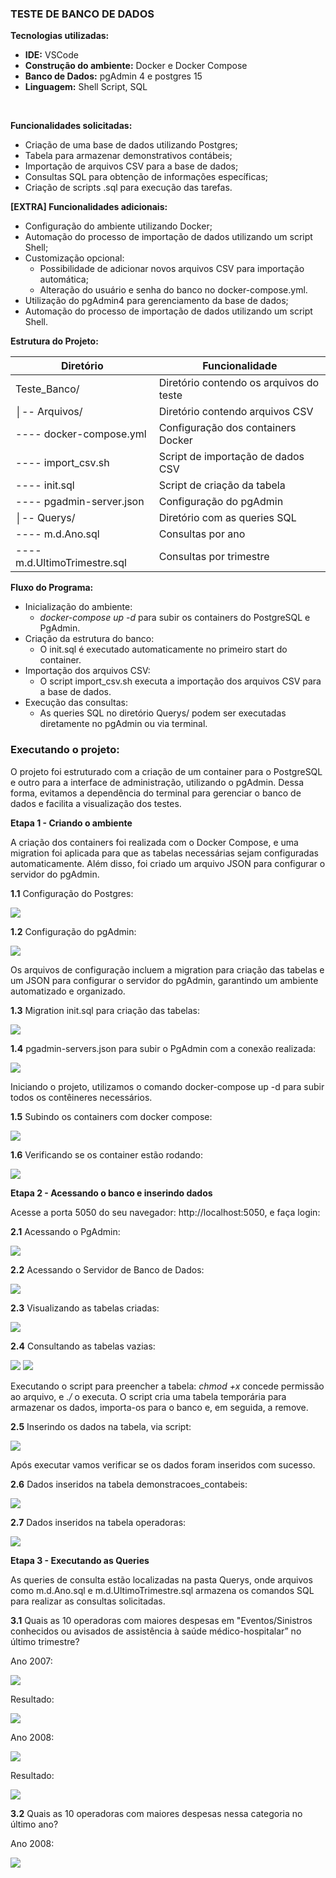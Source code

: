 ### TESTE DE BANCO DE DADOS

**Tecnologias utilizadas:** 
- **IDE:** VSCode
- **Construção do ambiente:** Docker e Docker Compose
- **Banco de Dados:** pgAdmin 4 e postgres 15 
- **Linguagem:** Shell Script, SQL
<br>

**Funcionalidades solicitadas:**
- Criação de uma base de dados utilizando Postgres;
- Tabela para armazenar demonstrativos contábeis;
- Importação de arquivos CSV para a base de dados;
- Consultas SQL para obtenção de informações específicas;
- Criação de scripts .sql para execução das tarefas.

**[EXTRA] Funcionalidades adicionais:**
- Configuração do ambiente utilizando Docker;
- Automação do processo de importação de dados utilizando um script Shell;
- Customização opcional:
    - Possibilidade de adicionar novos arquivos CSV para importação automática;
    - Alteração do usuário e senha do banco no docker-compose.yml.
- Utilização do pgAdmin4 para gerenciamento da base de dados;
- Automação do processo de importação de dados utilizando um script Shell.

**Estrutura do Projeto:**

| **Diretório** | **Funcionalidade** |
| --- | --- |
| Teste_Banco/ | Diretório contendo os arquivos do teste |
│-- Arquivos/   |                    Diretório contendo arquivos CSV |
|---- docker-compose.yml   |         Configuração dos containers Docker |
|---- import_csv.sh    |             Script de importação de dados CSV |
|---- init.sql       |               Script de criação da tabela |
|---- pgadmin-server.json  |         Configuração do pgAdmin |
│-- Querys/             |            Diretório com as queries SQL |
|   ---- m.d.Ano.sql        |        Consultas por ano |
|   ---- m.d.UltimoTrimestre.sql   | Consultas por trimestre |

**Fluxo do Programa:**
- Inicialização do ambiente:
    - *docker-compose up -d* para subir os containers do PostgreSQL e PgAdmin.
- Criação da estrutura do banco:
    - O init.sql é executado automaticamente no primeiro start do container.
- Importação dos arquivos CSV:
    - O script import_csv.sh executa a importação dos arquivos CSV para a base de dados.
- Execução das consultas:
    - As queries SQL no diretório Querys/ podem ser executadas diretamente no pgAdmin ou via terminal.

### Executando o projeto:

O projeto foi estruturado com a criação de um container para o PostgreSQL e outro para a interface de administração, utilizando o pgAdmin. Dessa forma, evitamos a dependência do terminal para gerenciar o banco de dados e facilita a visualização dos testes.

**Etapa 1 - Criando o ambiente**

A criação dos containers foi realizada com o Docker Compose, e uma migration foi aplicada para que as tabelas necessárias sejam configuradas automaticamente. Além disso, foi criado um arquivo JSON para configurar o servidor do pgAdmin.

**1.1** Configuração do Postgres:

<img src="img/teste_banco_1.1.png">

**1.2** Configuração do pgAdmin:

<img src="img/teste_banco_1.2.png">

Os arquivos de configuração incluem a migration para criação das tabelas e um JSON para configurar o servidor do pgAdmin, garantindo um ambiente automatizado e organizado.

**1.3** Migration init.sql para criação das tabelas:

<img src="img/teste_banco_1.3.png">

**1.4** pgadmin-servers.json para subir o PgAdmin com a conexão realizada:

<img src="img/teste_banco_1.4.png">

Iniciando o projeto, utilizamos o comando docker-compose up -d para subir todos os contêineres necessários.

**1.5** Subindo os containers com docker compose:

<img src="img/teste_banco_1.5.png">

**1.6** Verificando se os container estão rodando:

<img src="img/teste_banco_1.6.png">

**Etapa 2 - Acessando o banco e inserindo dados**

Acesse a porta 5050 do seu navegador: http://localhost:5050, e faça login:

**2.1** Acessando o PgAdmin:

<img src="img/teste_banco_2.1.png">

**2.2** Acessando o Servidor de Banco de Dados:

<img src="img/teste_banco_2.2.png">

**2.3** Visualizando as tabelas criadas:

<img src="img/teste_banco_2.3.png">

**2.4** Consultando as tabelas vazias:

<img src="img/teste_banco_2.4.png">

<img src="img/teste_banco_2.4.1.png">

Executando o script para preencher a tabela: *chmod +x* concede permissão ao arquivo, e *./* o executa. 
O script cria uma tabela temporária para armazenar os dados, importa-os para o banco e, em seguida, a remove.

**2.5** Inserindo os dados na tabela, via script:

<img src="img/teste_banco_2.5.png">

Após executar vamos verificar se os dados foram inseridos com sucesso.

**2.6** Dados inseridos na tabela demonstracoes_contabeis:

<img src="img/teste_banco_2.6.png">

**2.7** Dados inseridos na tabela operadoras:

<img src="img/teste_banco_2.7.png">

**Etapa 3 - Executando as Queries**

As queries de consulta estão localizadas na pasta Querys, onde arquivos como m.d.Ano.sql e m.d.UltimoTrimestre.sql armazena os comandos SQL para realizar as consultas solicitadas. 

**3.1** Quais as 10 operadoras com maiores despesas em "Eventos/Sinistros conhecidos ou avisados de assistência à saúde médico-hospitalar” no último trimestre?

Ano 2007:

<img src="img/teste_banco_3.1.png">

Resultado:

<img src="img/teste_banco_3.1.1.png">

Ano 2008:

<img src="img/teste_banco_3.2.png">

Resultado:

<img src="img/teste_banco_3.2.1.png">

**3.2** Quais as 10 operadoras com maiores despesas nessa categoria no último ano?

Ano 2008:

<img src="img/teste_banco_3.3.png">











